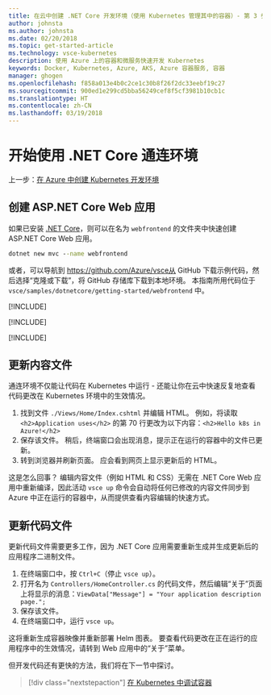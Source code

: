 ```yaml
---
title: 在云中创建 .NET Core 开发环境（使用 Kubernetes 管理其中的容器）- 第 3 步 - 创建 ASP.NET Core Web 应用 | Microsoft Docs
author: johnsta
ms.author: johnsta
ms.date: 02/20/2018
ms.topic: get-started-article
ms.technology: vsce-kubernetes
description: 使用 Azure 上的容器和微服务快速开发 Kubernetes
keywords: Docker, Kubernetes, Azure, AKS, Azure 容器服务, 容器
manager: ghogen
ms.openlocfilehash: f858a013e4b0c2ce1c30b8f26f2dc33eebf19c27
ms.sourcegitcommit: 900ed1e299cd5bba56249cef8f5cf3981b10cb1c
ms.translationtype: HT
ms.contentlocale: zh-CN
ms.lasthandoff: 03/19/2018
---
```

# <a name="get-started-on-connected-environment-with-net-core"></a>开始使用 .NET Core 通连环境

上一步：[在 Azure 中创建 Kubernetes 开发环境](get-started-netcore-02.md)

## <a name="create-an-aspnet-core-web-app"></a>创建 ASP.NET Core Web 应用
如果已安装 [.NET Core](https://www.microsoft.com/net)，则可以在名为 `webfrontend` 的文件夹中快速创建 ASP.NET Core Web 应用。
```cmd
dotnet new mvc --name webfrontend
```

或者，可以导航到 https://github.com/Azure/vsce从 GitHub 下载示例代码，然后选择“克隆或下载”，将 GitHub 存储库下载到本地环境。 本指南所用代码位于 `vsce/samples/dotnetcore/getting-started/webfrontend` 中。

[!INCLUDE[](includes/vsce-init.md)]

[!INCLUDE[](includes/ensure-env-created.md)]

[!INCLUDE[](includes/build-and-run-in-k8s-cli.md)]

## <a name="update-a-content-file"></a>更新内容文件
通连环境不仅能让代码在 Kubernetes 中运行 - 还能让你在云中快速反复地查看代码更改在 Kubernetes 环境中的生效情况。

1. 找到文件 `./Views/Home/Index.cshtml` 并编辑 HTML。 例如，将读取 `<h2>Application uses</h2>` 的第 70 行更改为以下内容：`<h2>Hello k8s in Azure!</h2>`
1. 保存该文件。 稍后，终端窗口会出现消息，提示正在运行的容器中的文件已更新。
1. 转到浏览器并刷新页面。 应会看到网页上显示更新后的 HTML。

这是怎么回事？ 编辑内容文件（例如 HTML 和 CSS）无需在 .NET Core Web 应用中重新编译，因此活动 `vsce up` 命令会自动将任何已修改的内容文件同步到 Azure 中正在运行的容器中，从而提供查看内容编辑的快速方式。

## <a name="update-a-code-file"></a>更新代码文件
更新代码文件需要更多工作，因为 .NET Core 应用需要重新生成并生成更新后的应用程序二进制文件。

1. 在终端窗口中，按 `Ctrl+C`（停止 `vsce up`）。
1. 打开名为 `Controllers/HomeController.cs` 的代码文件，然后编辑“关于”页面上将显示的消息：`ViewData["Message"] = "Your application description page.";`
1. 保存该文件。
1. 在终端窗口中，运行 `vsce up`。 

这将重新生成容器映像并重新部署 Helm 图表。 要查看代码更改在正在运行的应用程序中的生效情况，请转到 Web 应用中的“关于”菜单。


但开发代码还有更快的方法，我们将在下一节中探讨。 
> [!div class="nextstepaction"]
> [在 Kubernetes 中调试容器](get-started-netcore-04.md)


